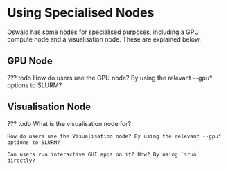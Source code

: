 # Using Specialised Nodes

Oswald has some nodes for specialised purposes, including a GPU compute node and a visualisation node. These are explained below.

## GPU Node

??? todo
    How do users use the GPU node? By using the relevant --gpu* options to SLURM?

## Visualisation Node

??? todo
    What is the visualisation node for?
    
    How do users use the Visualisation node? By using the relevant --gpu* options to SLURM?

    Can users run interactive GUI apps on it? How? By using `srun` directly?
